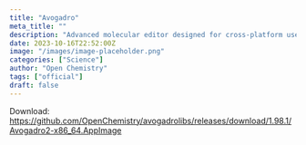 ```yaml
---
title: "Avogadro"
meta_title: ""
description: "Advanced molecular editor designed for cross-platform use in computational chemistry, molecular modeling, bioinformatics, materials science, and related areas"
date: 2023-10-16T22:52:00Z
image: "/images/image-placeholder.png"
categories: ["Science"]
author: "Open Chemistry"
tags: ["official"]
draft: false
---
```


Download: https://github.com/OpenChemistry/avogadrolibs/releases/download/1.98.1/Avogadro2-x86_64.AppImage
